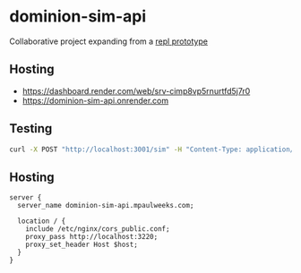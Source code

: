 # dominion-sim-api

Collaborative project expanding from a [repl prototype](https://replit.com/@mpaulweeks/DominionSim)

## Hosting

- https://dashboard.render.com/web/srv-cimp8vp5rnurtfd5j7r0
- https://dominion-sim-api.onrender.com

## Testing

```bash
curl -X POST "http://localhost:3001/sim" -H "Content-Type: application/json" -d @post-data.json
```

## Hosting

```nginx
server {
  server_name dominion-sim-api.mpaulweeks.com;

  location / {
    include /etc/nginx/cors_public.conf;
    proxy_pass http://localhost:3220;
    proxy_set_header Host $host;
  }
}
```
